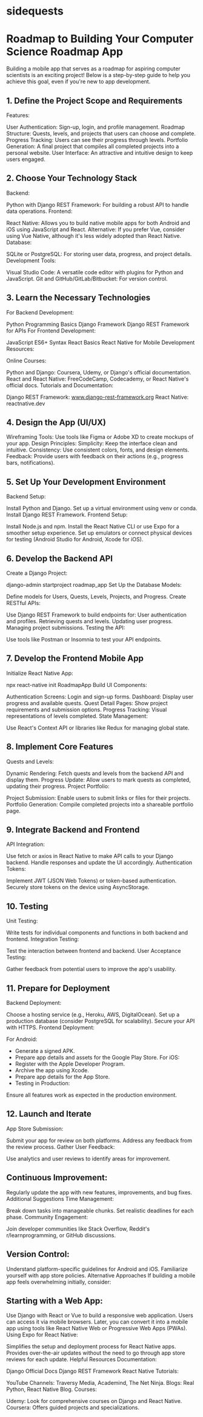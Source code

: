 # sidequests

# Roadmap to Building Your Computer Science Roadmap App

Building a mobile app that serves as a roadmap for aspiring computer scientists is an exciting project! Below is a step-by-step guide to help you achieve this goal, even if you're new to app development.

## 1. Define the Project Scope and Requirements
Features:

User Authentication: Sign-up, login, and profile management.
Roadmap Structure: Quests, levels, and projects that users can choose and complete.
Progress Tracking: Users can see their progress through levels.
Portfolio Generation: A final project that compiles all completed projects into a personal website.
User Interface: An attractive and intuitive design to keep users engaged.

## 2. Choose Your Technology Stack
Backend:

Python with Django REST Framework: For building a robust API to handle data operations.
Frontend:

React Native: Allows you to build native mobile apps for both Android and iOS using JavaScript and React.
Alternative: If you prefer Vue, consider using Vue Native, although it's less widely adopted than React Native.
Database:

SQLite or PostgreSQL: For storing user data, progress, and project details.
Development Tools:

Visual Studio Code: A versatile code editor with plugins for Python and JavaScript.
Git and GitHub/GitLab/Bitbucket: For version control.

## 3. Learn the Necessary Technologies
For Backend Development:

Python Programming Basics
Django Framework
Django REST Framework for APIs
For Frontend Development:

JavaScript ES6+ Syntax
React Basics
React Native for Mobile Development
Resources:

Online Courses:

Python and Django: Coursera, Udemy, or Django's official documentation.
React and React Native: FreeCodeCamp, Codecademy, or React Native's official docs.
Tutorials and Documentation:

Django REST Framework: www.django-rest-framework.org
React Native: reactnative.dev

## 4. Design the App (UI/UX)
Wireframing Tools: Use tools like Figma or Adobe XD to create mockups of your app.
Design Principles:
Simplicity: Keep the interface clean and intuitive.
Consistency: Use consistent colors, fonts, and design elements.
Feedback: Provide users with feedback on their actions (e.g., progress bars, notifications).

## 5. Set Up Your Development Environment
Backend Setup:

Install Python and Django.
Set up a virtual environment using venv or conda.
Install Django REST Framework.
Frontend Setup:

Install Node.js and npm.
Install the React Native CLI or use Expo for a smoother setup experience.
Set up emulators or connect physical devices for testing (Android Studio for Android, Xcode for iOS).

## 6. Develop the Backend API
Create a Django Project:

django-admin startproject roadmap_app
Set Up the Database Models:

Define models for Users, Quests, Levels, Projects, and Progress.
Create RESTful APIs:

Use Django REST Framework to build endpoints for:
User authentication and profiles.
Retrieving quests and levels.
Updating user progress.
Managing project submissions.
Testing the API:

Use tools like Postman or Insomnia to test your API endpoints.

## 7. Develop the Frontend Mobile App
Initialize React Native App:

npx react-native init RoadmapApp
Build UI Components:

Authentication Screens: Login and sign-up forms.
Dashboard: Display user progress and available quests.
Quest Detail Pages: Show project requirements and submission options.
Progress Tracking: Visual representations of levels completed.
State Management:

Use React's Context API or libraries like Redux for managing global state.

## 8. Implement Core Features
Quests and Levels:

Dynamic Rendering: Fetch quests and levels from the backend API and display them.
Progress Update: Allow users to mark quests as completed, updating their progress.
Project Portfolio:

Project Submission: Enable users to submit links or files for their projects.
Portfolio Generation: Compile completed projects into a shareable portfolio page.

## 9. Integrate Backend and Frontend
API Integration:

Use fetch or axios in React Native to make API calls to your Django backend.
Handle responses and update the UI accordingly.
Authentication Tokens:

Implement JWT (JSON Web Tokens) or token-based authentication.
Securely store tokens on the device using AsyncStorage.

## 10. Testing
Unit Testing:

Write tests for individual components and functions in both backend and frontend.
Integration Testing:

Test the interaction between frontend and backend.
User Acceptance Testing:

Gather feedback from potential users to improve the app's usability.

## 11. Prepare for Deployment
Backend Deployment:

Choose a hosting service (e.g., Heroku, AWS, DigitalOcean).
Set up a production database (consider PostgreSQL for scalability).
Secure your API with HTTPS.
Frontend Deployment:

For Android:
- Generate a signed APK.
- Prepare app details and assets for the Google Play Store.
For iOS:
- Register with the Apple Developer Program.
- Archive the app using Xcode.
- Prepare app details for the App Store.
- Testing in Production:

Ensure all features work as expected in the production environment.

## 12. Launch and Iterate
App Store Submission:

Submit your app for review on both platforms.
Address any feedback from the review process.
Gather User Feedback:

Use analytics and user reviews to identify areas for improvement.

## Continuous Improvement:

Regularly update the app with new features, improvements, and bug fixes.
Additional Suggestions
Time Management:

Break down tasks into manageable chunks.
Set realistic deadlines for each phase.
Community Engagement:

Join developer communities like Stack Overflow, Reddit's r/learnprogramming, or GitHub discussions.

## Version Control:

Understand platform-specific guidelines for Android and iOS.
Familiarize yourself with app store policies.
Alternative Approaches
If building a mobile app feels overwhelming initially, consider:

## Starting with a Web App:

Use Django with React or Vue to build a responsive web application.
Users can access it via mobile browsers.
Later, you can convert it into a mobile app using tools like React Native Web or Progressive Web Apps (PWAs).
Using Expo for React Native:

Simplifies the setup and deployment process for React Native apps.
Provides over-the-air updates without the need to go through app store reviews for each update.
Helpful Resources
Documentation:

Django Official Docs
Django REST Framework
React Native
Tutorials:

YouTube Channels: Traversy Media, Academind, The Net Ninja.
Blogs: Real Python, React Native Blog.
Courses:

Udemy: Look for comprehensive courses on Django and React Native.
Coursera: Offers guided projects and specializations.
